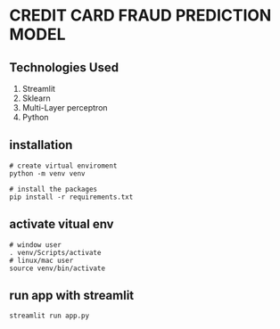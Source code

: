 

# CREDIT CARD FRAUD PREDICTION MODEL

## Technologies Used
1. Streamlit
2. Sklearn
3. Multi-Layer perceptron
4. Python

## installation
```
# create virtual enviroment
python -m venv venv

# install the packages
pip install -r requirements.txt
```

## activate vitual env
```
# window user
. venv/Scripts/activate
# linux/mac user
source venv/bin/activate
```

## run app with streamlit
```
streamlit run app.py
```
